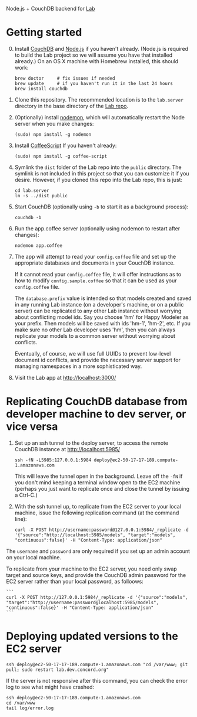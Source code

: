 Node.js + CouchDB backend for [Lab](http://github.com/concord-consortium/lab)

# Getting started

0. Install [CouchDB](http://couchdb.apache.org/) and [Node.js](http://nodejs.org/) if you haven't already. (Node.js is required to build the Lab project so we will assume you have that installed already.) On an OS X machine with Homebrew installed, this should work:

    ```
    brew doctor     # fix issues if needed
    brew update     # if you haven't run it in the last 24 hours
    brew install couchdb
    ```

1. Clone this repository. The recommended location is to the `lab.server` directory in the base directory of the [Lab repo](http://github.com/concord-consortium/lab).

2. (Optionally) install [nodemon](http://github.com/remy/nodemon), which will automatically restart the Node server when you make changes:

    ```
    (sudo) npm install -g nodemon
    ```

3. Install [CoffeeScript](http://coffeescript.org/) If you haven't already:

    ```
    (sudo) npm install -g coffee-script
    ```

4. Symlink the `dist` folder of the Lab repo into the `public` directory. The symlink is not included in this project so that you can customize it if you desire. However, if you cloned this repo into the Lab repo, this is just:

    ```
    cd lab.server
    ln -s ../dist public
    ```

5. Start CouchDB (optionally using `-b` to start it as a background process):

    ```
    couchdb -b
    ```

6. Run the app.coffee server (optionally using nodemon to restart after changes):

    ```
    nodemon app.coffee
    ```

7. The app will attempt to read your `config.coffee` file and set up the appropriate
   databases and documents in your CouchDB instance.

   If it cannot read your `config.coffee` file, it will offer instructions as to how
   to modify `config.sample.coffee` so that it can be used as your `config.coffee` file.

   The `database.prefix` value is intended so that models created and saved in any running
   Lab instance (on a developer's machine, or on a public server) can be replicated to any
   other Lab instance without worrying about conflicting model ids. Say you choose 'hm'
   for Happy Modeler as your prefix. Then models will be saved with ids 'hm-1', 'hm-2', etc.
   If you make sure no other Lab developer uses 'hm', then you can always replicate your
   models to a common server without worrying about conflicts.

   Eventually, of course, we will use full UUIDs to prevent low-level document id conflicts,
   and provide the necessary server support for managing namespaces in a more sophisticated
   way.

8. Visit the Lab app at [http://localhost:3000/](http://localhost:3000/)


# Replicating CouchDB database from developer machine to dev server, or vice versa

1. Set up an ssh tunnel to the deploy server, to access the remote CouchDB instance at
   [http://localhost:5985/](http://localhost:5985)

    ```
    ssh -fN -L5985:127.0.0.1:5984 deploy@ec2-50-17-17-189.compute-1.amazonaws.com
    ```

    This will leave the tunnel open in the background. Leave off the `-fN` if you don't mind keeping
    a terminal window open to the EC2 machine (perhaps you just want to replicate once and close the
    tunnel by issuing a Ctrl-C.)


2. With the ssh tunnel up, to replicate from the EC2 server to your local machine, issue the
   following replication command (at the command line):

    ```
    curl -X POST http://username:password@127.0.0.1:5984/_replicate -d '{"source":"http://localhost:5985/models", "target":"models", "continuous":false}' -H "Content-Type: application/json"
    ```

  The `username` and `password` are only required if you set up an admin account on your local machine.

  To replicate from your machine to the EC2 server, you need only swap target and source keys, and provide
  the CouchDB admin password for the EC2 server rather than your local password, as folloows:

    ```
    curl -X POST http://127.0.0.1:5984/_replicate -d '{"source":"models", "target":"http://username:password@localhost:5985/models", "continuous":false}' -H "Content-Type: application/json"
    ```

# Deploying updated versions to the EC2 server

    ssh deploy@ec2-50-17-17-189.compute-1.amazonaws.com "cd /var/www; git pull; sudo restart lab.dev.concord.org"

  If the server is not responsive after this command, you can check the error log to see what might have crashed:

    ssh deploy@ec2-50-17-17-189.compute-1.amazonaws.com
    cd /var/www
    tail log/error.log

